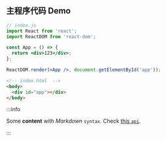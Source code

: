 ## 主程序代码 Demo

```jsx
// index.js
import React from 'react';
import ReactDOM from 'react-dom';

const App = () => {
  return <div>123</div>;
};

ReactDOM.render(<App />, document.getElementById('app'));
```

```html
<!-- index.html  -->
<body>
  <div id="app"></div>
</body>
```

:::info

Some **content** with _Markdown_ `syntax`. Check [this `api`](#).

:::
